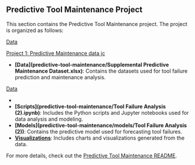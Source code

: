 ## Predictive Tool Maintenance Project

This section contains the Predictive Tool Maintenance project. The project is organized as follows:

[Data](predictive-tool-maintenance/ai4i2020_pmd.csv)

[Project 1: Predictive Maintenance data jc](predictive-tool-maintenance/Supplemental%20Predictive%20Maintenance%20Dataset.xlsx)

- **[Data](predictive-tool-maintenance/Supplemental Predictive Maintenance Dataset.xlsx)**: Contains the datasets used for tool failure prediction and maintenance analysis.

[Data](predictive-tool-maintenance/Supplemental%20Predictive%20Maintenance%20Dataset.xlsx)

- 
- **[Scripts](predictive-tool-maintenance/Tool Failure Analysis (2).ipynb)**: Includes the Python scripts and Jupyter notebooks used for data analysis and modeling.
- **[Models](predictive-tool-maintenance/models/Tool Failure Analysis (2))**: Contains the predictive model used for forecasting tool failures.
- **[Visualizations](predictive-tool-maintenance/visualizations/)**: Includes charts and visualizations generated from the data.

For more details, check out the [Predictive Tool Maintenance README](predictive-tool-maintenance/README.md).

